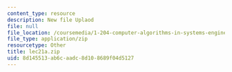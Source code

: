 ```yaml
---
content_type: resource
description: New file Uplaod
file: null
file_location: /coursemedia/1-204-computer-algorithms-in-systems-engineering-spring-2010/8d145513ab6caadc8d108689f04d5127_lec21a.zip
file_type: application/zip
resourcetype: Other
title: lec21a.zip
uid: 8d145513-ab6c-aadc-8d10-8689f04d5127
---
```

